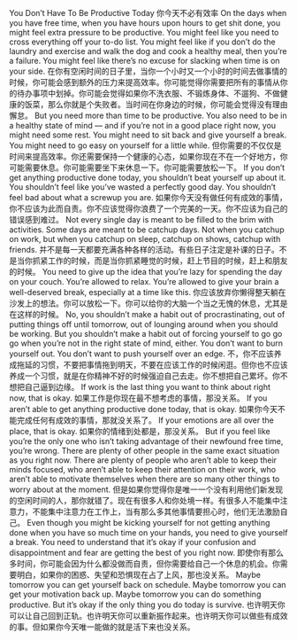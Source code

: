You Don’t Have To Be Productive Today
你今天不必有效率
On the days when you have free time, when you have hours upon hours to get shit done, you might feel extra pressure to be productive. You might feel like you need to cross everything off your to-do list. You might feel like if you don’t do the laundry and exercise and walk the dog and cook a healthy meal, then you’re a failure. You might feel like there’s no excuse for slacking when time is on your side.
在你有空闲时间的日子里，当你一个小时又一个小时的时间去做事情的时候，你可能会感到额外的压力来提高效率。你可能觉得你需要把所有的事情从你的待办事项中划掉。你可能会觉得如果你不洗衣服、不锻炼身体、不遛狗、不做健康的饭菜，那么你就是个失败者。当时间在你身边的时候，你可能会觉得没有理由懈怠。
But you need more than time to be productive. You also need to be in a healthy state of mind — and if you’re not in a good place right now, you might need some rest. You might need to sit back and give yourself a break. You might need to go easy on yourself for a little while.
但你需要的不仅仅是时间来提高效率。你还需要保持一个健康的心态，如果你现在不在一个好地方，你可能需要休息。你可能需要坐下来休息一下。你可能需要放松一下。
If you don’t get anything productive done today, you shouldn’t beat yourself up about it. You shouldn’t feel like you’ve wasted a perfectly good day. You shouldn’t feel bad about what a screwup you are.
如果你今天没有做任何有成效的事情，你不应该为此而自责。你不应该觉得你浪费了一个完美的一天。你不应该为自己的错误感到难过。
Not every single day is meant to be filled to the brim with activities. Some days are meant to be catchup days. Not when you catchup on work, but when you catchup on sleep, catchup on shows, catchup with friends.
并不是每一天都要充满各种各样的活动。有些日子注定是补课的日子。不是当你抓紧工作的时候，而是当你抓紧睡觉的时候，赶上节目的时候，赶上和朋友的时候。
You need to give up the idea that you’re lazy for spending the day on your couch. You’re allowed to relax. You’re allowed to give your brain a well-deserved break, especially at a time like this.
你应该放弃你懒得整天躺在沙发上的想法。你可以放松一下。你可以给你的大脑一个当之无愧的休息，尤其是在这样的时候。
No, you shouldn’t make a habit out of procrastinating, out of putting things off until tomorrow, out of lounging around when you should be working. But you shouldn’t make a habit out of forcing yourself to go go go when you’re not in the right state of mind, either. You don’t want to burn yourself out. You don’t want to push yourself over an edge.
不，你不应该养成拖延的习惯，不要把事情拖到明天，不要在应该工作的时候闲逛。但你也不应该养成一个习惯，就是在你精神不好的时候强迫自己去走。你不想把自己累坏。你不想把自己逼到边缘。
If work is the last thing you want to think about right now, that is okay.
如果工作是你现在最不想考虑的事情，那没关系。
If you aren’t able to get anything productive done today, that is okay.
如果你今天不能完成任何有成效的事情，那就没关系了。
If your emotions are all over the place, that is okay.
如果你的情绪到处都是，那没关系。
But if you feel like you’re the only one who isn’t taking advantage of their newfound free time, you’re wrong. There are plenty of other people in the same exact situation as you right now. There are plenty of people who aren’t able to keep their minds focused, who aren’t able to keep their attention on their work, who aren’t able to motivate themselves when there are so many other things to worry about at the moment.
但是如果你觉得你是唯一一个没有利用他们新发现的空闲时间的人，那你就错了。现在有很多人和你处境一样。有很多人不能集中注意力，不能集中注意力在工作上，当有那么多其他事情要担心时，他们无法激励自己。
Even though you might be kicking yourself for not getting anything done when you have so much time on your hands, you need to give yourself a break. You need to understand that it’s okay if your confusion and disappointment and fear are getting the best of you right now.
即使你有那么多时间，你可能会因为什么都没做而自责，但你需要给自己一个休息的机会。你需要明白，如果你的困惑、失望和恐惧现在占了上风，那也没关系。
Maybe tomorrow you can get yourself back on schedule. Maybe tomorrow you can get your motivation back up. Maybe tomorrow you can do something productive. But it’s okay if the only thing you do today is survive.
也许明天你可以让自己回到正轨。也许明天你可以重新振作起来。也许明天你可以做些有成效的事。但如果你今天唯一能做的就是活下来也没关系。